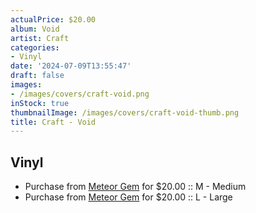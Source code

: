 ```yaml
---
actualPrice: $20.00
album: Void
artist: Craft
categories:
- Vinyl
date: '2024-07-09T13:55:47'
draft: false
images:
- /images/covers/craft-void.png
inStock: true
thumbnailImage: /images/covers/craft-void-thumb.png
title: Craft - Void
---
```


## Vinyl
* Purchase from [Meteor Gem](https://meteor-gem.com/products/craft-void-tee) for $20.00 :: M - Medium
* Purchase from [Meteor Gem](https://meteor-gem.com/products/craft-void-tee) for $20.00 :: L - Large
